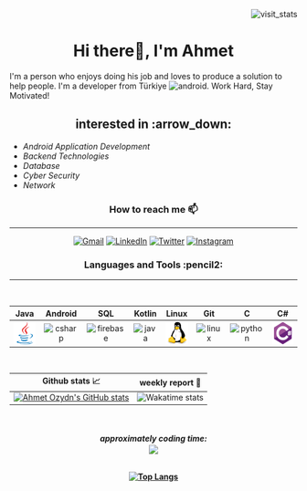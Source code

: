 <p align="right">
  <img
    src="https://komarev.com/ghpvc/?username=ahmetozydn"
    alt="visit_stats"
  />
</p>
<h1 align="center">Hi there👋, I'm Ahmet</h1>
<p>
I'm a person who enjoys doing his job and loves to produce a solution to help people. I'm a developer from Türkiye <img src="https://user-images.githubusercontent.com/75504778/234109305-de362c4e-7fbc-411f-8a86-74cd94b7c14f.png" alt="android" width="15" height="15"/>. Work Hard, Stay Motivated!</br>
</p>


<h2 align="center">interested in :arrow_down:</h2>

*  _Android Application Development_</br>
*  _Backend Technologies_</br>
*  _Database_</br>
*  _Cyber Security_</br>
*  _Network_</br>

<h3 align="center">How to reach me 📫</h3> 

_________________

<p align="center">
	<a href="mailto:ahmetozaydn944@gmail.com"><img src="https://img.icons8.com/bubbles/75/000000/gmail.png" alt="Gmail"/></a>
	<a href="https://www.linkedin.com/in/ahmet-%C3%B6zayd%C4%B1n-1b65b2173/"><img src="https://img.icons8.com/bubbles/75/000000/linkedin.png" alt="LinkedIn"/></a>
	<a href="https://twitter.com/cahiliyetsahibi"><img src="https://img.icons8.com/bubbles/75/000000/twitter-circled.png" alt="Twitter"/></a>
	<a href="https://www.instagram.com/ahmettozydn/"><img src="https://img.icons8.com/bubbles/75/000000/instagram-new--v2.png" alt="Instagram"/></a>
</p>

<h3 align="center">Languages and Tools :pencil2:</h3>

_________________

</br>

| Java | Android | SQL | Kotlin | Linux | Git | C | C# |
| :-: | :-: | :-: | :-: | :-: | :-: | :-: | :-: |
|<img align="center" src="https://raw.githubusercontent.com/devicons/devicon/master/icons/java/java-original.svg" alt="android" width="40" height="40"/>|<img align="center" src="https://developer.android.com/images/logos/android.svg" alt="csharp" width="40" height="40"/>|<img align="center" src="https://user-images.githubusercontent.com/75504778/234071540-00c3289a-da53-4006-9917-01ff4d4655a1.png" alt="firebase" width="40" height="40"/>|<img align="center" src="https://www.vectorlogo.zone/logos/kotlinlang/kotlinlang-icon.svg" alt="java" width="40" height="40"/>|<img align="center" src="https://raw.githubusercontent.com/devicons/devicon/master/icons/linux/linux-original.svg" alt="kotlin" width="40" height="40"/>|<img align="center" src="https://user-images.githubusercontent.com/75504778/234074121-2881246e-a785-4df3-9f88-d621b41306e0.png" alt="linux" width="40" height="40"/>|<img align="center" src="https://upload.wikimedia.org/wikipedia/commons/1/18/C_Programming_Language.svg" alt="python" width="40" height="40"/>|<img align="center" src = "https://raw.githubusercontent.com/devicons/devicon/master/icons/csharp/csharp-original.svg" width="40" height="40"/>|


</br>

| Github stats 📈  |      weekly report  :newspaper:    |
|:----------:|:-------------:|
|    [![Ahmet Ozydn's GitHub stats](https://github-readme-stats.vercel.app/api?username=ahmetozydn)](https://github.com/ahmetozydn/github-readme-stats)|  ![Wakatime stats](https://github-readme-stats-taupe-two.vercel.app/api/wakatime?username=ahmetozydn&hide_title=false&hide_border=false&langs_count=5&bg_color=00000000&text_color=777) |

</br>

<h4 align="center">
<i>approximately coding time:</i>
	</br>
<img align = "center" src = "https://wakatime.com/badge/user/dfdf14c9-d1a4-401c-8fde-7c0618f948fe.svg"
</h4>	


</br>
</br>
<!--
<a href="https://github.com/ahmetozydn">
        <img alt="github"
            src="https://img.shields.io/github/stars/ahmetozydn?affiliations=OWNER&color=%23ffe411&label=github%20stars&logo=github&logoColor=%23fffFF&style=flat" />
    </a>


-->
<!--[![ahmetozydn's wakatime stats](https://github-readme-stats.vercel.app/api/wakatime?username=ahmetozydn)](https://github.com/anuraghazra/github-readme-stats)
-->
 [![Top Langs](https://github-readme-stats.vercel.app/api/top-langs/?username=ahmetozydn&layout=compact)](https://github.com/anuraghazra/github-readme-stats)
<!-- [![GitHub Streak](https://streak-stats.demolab.com/?user=ahmetozydn)](https://git.io/streak-stats) -->
